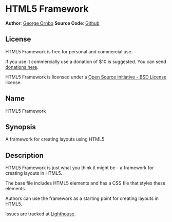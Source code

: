 # HTML5 Framework

**Author**: [George Ornbo][]
**Source Code**: [Github][]

## License

HTML5 Framework is free for personal and commercial use. 

If you use it commercially use a donation of $10 is suggested. You can send [donations here](http://pledgie.com/campaigns/5834). 

HTML5 Framework is licensed under a [Open Source Initiative - BSD License][] license.

## Name

HTML5 Framework

## Synopsis

A framework for creating layouts using HTML5

## Description

HTML5 Framework is just what you think it might be - a framework for creating layouts in HTML5.

The base file includes HTML5 elements and has a CSS file that styles these elements. 

Authors can use the framework as a starting point for creating layouts in HTML5. 

Issues are tracked at [Lighthouse][].
			
[George Ornbo]: http://shapeshed.com/
[Github]: http://github.com/shapeshed/html5.framework/
[Open Source Initiative - BSD License]: http://opensource.org/licenses/bsd-license.php
[Lighthouse]: http://shapeshed.lighthouseapp.com/projects/36182-html5-css-framework